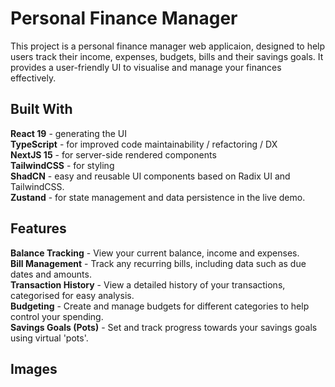 # Personal Finance Manager

This project is a personal finance manager web applicaion, designed to help users track their income, expenses, budgets, bills and their savings goals. It provides a user-friendly UI to visualise and manage your finances effectively.

## Built With
**React 19** - generating the UI  
**TypeScript** - for improved code maintainability / refactoring / DX  
**NextJS 15** - for server-side rendered components  
**TailwindCSS** - for styling  
**ShadCN** - easy and reusable UI components based on Radix UI and TailwindCSS.  
**Zustand** - for state management and data persistence in the live demo.  

## Features  
**Balance Tracking** - View your current balance, income and expenses.  
**Bill Management** - Track any recurring bills, including data such as due dates and amounts.  
**Transaction History** - View a detailed history of your transactions, categorised for easy analysis.  
**Budgeting** - Create and manage budgets for different categories to help control your spending.  
**Savings Goals (Pots)** - Set and track progress towards your savings goals using virtual 'pots'.

## Images
